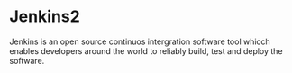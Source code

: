 # Jenkins2
Jenkins is an open source continuos intergration software tool whicch enables developers around the world to reliably build, test and deploy the software.
